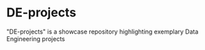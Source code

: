 # DE-projects
"DE-projects" is a showcase repository highlighting exemplary Data Engineering projects
